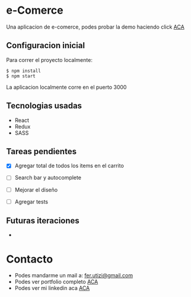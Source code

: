 # e-Comerce

Una aplicacion de e-comerce, podes probar la demo haciendo click [ACA](https://github.com/)

## Configuracion inicial

Para correr el proyecto localmente:
```
$ npm install
$ npm start
```
La aplicacion localmente corre en el puerto 3000

## Tecnologias usadas

- React
- Redux
- SASS


## Tareas pendientes

- [x] Agregar total de todos los items en el carrito
- [ ] Search bar y autocomplete
- [ ] Mejorar el diseño
- [ ] Agregar tests


## Futuras iteraciones

- 

# Contacto

- Podes mandarme un mail a: fer.utizi@gmail.com
- Podes ver portfolio completo [ACA](https://github.com/ferutizi)
- Podes ver mi linkedin aca [ACA](https://www.linkedin.com/in/fernando-utizi-2a72a3233/)